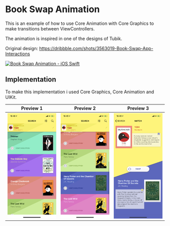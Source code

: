 # Book Swap Animation

This is an example of how to use Core Animation with Core Graphics to make transitions between ViewControllers.

The animation is inspired in one of the designs of Tubik.

Original design: https://dribbble.com/shots/3563019-Book-Swap-App-Interactions


[![Book Swap Animation - iOS Swift](http://img.youtube.com/vi/e3hG9C1z2bs/0.jpg)](https://www.youtube.com/watch?v=e3hG9C1z2bs "Book Swap Animation - iOS Swift")

## Implementation
To make this implementation i used Core Graphics, Core Animation and UIKit. 

|Preview 1| Preview 2|Preview 3|
|---|---|---|
|![Preview No. 1](/images/preview1.png)|![Preview No. 2](/images/preview2.png)| ![Preview No. 3](/images/preview3.png)|
